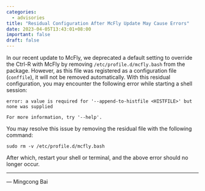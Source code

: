 ```yaml
---
categories:
  - advisories
title: "Residual Configuration After McFly Update May Cause Errors"
date: 2023-04-05T13:43:01+08:00
important: false
draft: false
---
```



In our recent update to McFly, we deprecated a default setting to override the
Ctrl-R with McFly by removing `/etc/profile.d/mcfly.bash` from the package.
However, as this file was registered as a configuration file (`conffile`), it
will not be removed automatically. With this residual configuration, you may
encounter the following error while starting a shell session:

```
error: a value is required for '--append-to-histfile <HISTFILE>' but none was supplied

For more information, try '--help'.
```

You may resolve this issue by removing the residual file with the following
command:

```
sudo rm -v /etc/profile.d/mcfly.bash
```

After which, restart your shell or terminal, and the above error should no
longer occur.

---

— Mingcong Bai
